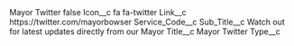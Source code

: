 <?xml version="1.0" encoding="UTF-8"?>
<CustomMetadata xmlns="http://soap.sforce.com/2006/04/metadata" xmlns:xsi="http://www.w3.org/2001/XMLSchema-instance" xmlns:xsd="http://www.w3.org/2001/XMLSchema">
    <label>Mayor Twitter</label>
    <protected>false</protected>
    <values>
        <field>Icon__c</field>
        <value xsi:type="xsd:string">fa fa-twitter</value>
    </values>
    <values>
        <field>Link__c</field>
        <value xsi:type="xsd:string">https://twitter.com/mayorbowser</value>
    </values>
    <values>
        <field>Service_Code__c</field>
        <value xsi:nil="true"/>
    </values>
    <values>
        <field>Sub_Title__c</field>
        <value xsi:type="xsd:string">Watch out for latest updates directly from our Mayor</value>
    </values>
    <values>
        <field>Title__c</field>
        <value xsi:type="xsd:string">Mayor Twitter</value>
    </values>
    <values>
        <field>Type__c</field>
        <value xsi:nil="true"/>
    </values>
</CustomMetadata>
